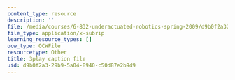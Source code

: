```yaml
---
content_type: resource
description: ''
file: /media/courses/6-832-underactuated-robotics-spring-2009/d9b0f2a329b95a048940c50d87e2b9d9_KNRMz9YPCOY.vtt
file_type: application/x-subrip
learning_resource_types: []
ocw_type: OCWFile
resourcetype: Other
title: 3play caption file
uid: d9b0f2a3-29b9-5a04-8940-c50d87e2b9d9
---
```

